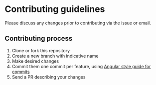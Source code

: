 # Contributing guidelines

Please discuss any changes prior to contributing via the issue or email.

## Contributing process

1. Clone or fork this repository
2. Create a new branch with indicative name
3. Make desired changes
4. Commit them one commit per feature, using [Angular style guide for commits](https://github.com/angular/angular/blob/master/CONTRIBUTING.md)
5. Send a PR describing your changes
